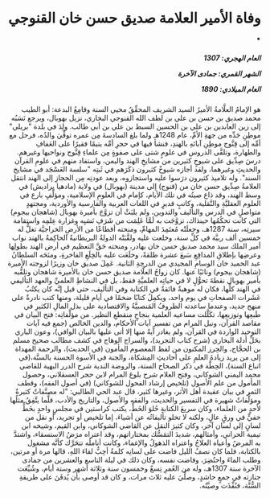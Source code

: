 <h1 dir="rtl">وفاة الأمير العلامة صديق حسن خان القنوجي  .</h1>

<h5 dir="rtl">العام الهجري:  1307

الشهر القمري: جمادى الآخرة

العام الميلادي: 1890</h5>

<p dir="rtl">هو الإمامُ العلَّامةُ الأميرُ السيد الشريف المحقِّقُ محيي السنة وقامِعُ البدعة: أبو الطيب محمد صديق بن حسن بن علي بن لطف الله القنوجي البخاري، نزيل بهوبال، ويرجع نَسَبُه إلى زين العابدين بن علي بن الحسين السبط بن علي بن أبي طالب. ولِدَ في بلدة "بريلي" موطِنِ جَدِّه من جهةِ الأمِّ، عام 1248هـ ولما بلغ السادسةَ مِن عمره توفِّيَ والدُه، فرحل مع أمِّه إلى قِنَّوج موطِنِ آبائهِ بالهندِ، فنشأ فيها في حجرِ أمِّه يتيمًا فقيرًا على العَفافِ والطهارة، وتلقَّى الدروس في علومٍ شتى على صفوةٍ مِن علماءِ قِنَّوج ونواحيها وغيرهم. درسَ صِدِّيق على شيوخٍ كثيرين من مشايخِ الهند واليمن، واستفاد منهم في علومِ القرآن والحديثِ وغيرهما، ولقد أجازه شيوخٌ كثيرون ذكَرَهم في ثَبتِه "سلسة العَسْجَد في مشايخ السند". وله تلاميذ كثيرون درَسوا عليه واستجازوه، وبعد عودتِه مِن الحجازِ إلى الهند انتقل العلامةُ صِدِّيق حسن خان من (قنوج) إلى مدينة (بهوبال) في ولاية (مادهيا براديش) في وسط الهند، وقد ذاع صيتُه في تلك الأيام، كإمام في العلومِ الإسلامية، ومؤلِّفٍ بارع في العلوم العقليَّةِ والنَّقلية، وكاتبٍ قديرٍ في اللغات العربية والفارسية والأوردية، ومجتهدٍ متواصلٍ في الدرس والتأليف والتدوين، ولم يلبَثْ أن تزوَّجَ بأميرة بهوبال (شاهجان بيجوم) التي كانت تحكُمُها حينذاك، تزوَّجَت به لَمَّا عَلِمَت من شَرَفِ نَسَبِه وغزارة عِلمِه واستقامة سيرتِه، سنة 1287هـ، وجعلَتْه مُعتَمِدَ المهامِّ، ومنحته أقطاعًا من الأرضِ الخراجيَّة تغلُّ له خمسين ألف ربيَّة في كلِّ سنة، وخلعت عليه ولقَّبَتْه الدولةُ البريطانيةُ الحاكِمةُ بالهند نواب أمير الملك سيد محمد صديق حسن خان بهادر، ومنحته حَقَّ التعظيم في أرض الهند بطولِها وعرضِها بإطلاقِ المدافِعِ سَبعَ عشرة طلقةً، وخلَعَت عليه بالخِلَعِ الفاخرةِ، ومنَحَه السلطانُ عبد الحميد خان الوسامِ المجيدي من الدرجةِ الثانية. عَمِلَ صديق خان وزيرًا لزوجته الأميرة (شاهجان بيجوم) ونائبًا عنها. كان زواجُ العلَّامة صديق حسن خان بالأميرة شاهجان وتلقُّبه بأمير بهوبال نقطةَ تحوُّلٍ لا في حياتِه العلميَّةِ فقط، بل في النشاطِ العلميِّ والعهد التأليفي في الهند كلِّها، فكان له موهبةٌ فائقةٌ في الكتابة وفي التأليف، حتى قيل إنَّه كان يكتُبُ عَشَرات الصفحاتِ في يوم واحد، ويكمِلُ كتابًا ضخمًا في أيام قليلة، ومنها كتب نادرةٌ على منهج جديد، وعندما ساعدته الظروفُ المَنصبيَّةُ والاقتصادية على بذل المالِ الكثيرِ في طَبعِها وتوزيعِها، تكَلَّلت مساعيه العلمية بنجاحٍ منقطعِ النظير. من مؤلَّفاتِه: فتح البيان في مقاصد القرآن، ونيل المرام من تفسير آيات الأحكام، والدين الخالص (جمع فيه آيات التوحيد الواردة في القرآن، ولم يغادر آيةً منها إلا أتى عليها بالبيان الوافي)، وعون الباري بحَلِّ أدلة البخاري (شرح كتاب التجريد)، والسراج الوهاج في كشف مطالب صحيح مسلم بن الحجَّاج، والحِرز المكنون من لفظ المعصوم المأمون (في الحديث)، والرحمة المهداة إلى من يريد زيادةَ العلمِ على أحاديثِ المِشكاة، والجنة في الأسوة الحسنة بالسنَّة،(في اتباع السنة)، الحِطَّة في ذكر الصحاح الستة، والروضة الندية شرح الدرر البهية للقاضي محمد اليمني الشوكاني، وفتح العلام شرح بلوغ المرام لابن حجر العسقلاني، وحصول المأمول من علم الأصول (تلخيص إرشاد الفحول للشوكاني) (في أصول الفقه)، وقطف الثمر في بيان عقيدة أهل الأثر، وغيرها كثير، قال عبد الحي الطالبي: "له مصنَّفاتٌ كثيرةٌ ومؤلَّفاتٌ شهيرة في التفسير والحديث، والفقه والأصول، والتاريخ والأدب، قلَّما يتَّفِقُ مثلُها لأحدٍ من العلماء، وكان سريعَ الكتابةِ حُلوَ الخَطِّ، يكتب كراستين في مجلسٍ واحدٍ بخَطٍّ خفيٍّ في ورقٍ عالٍ، ولكنه لا تخلو تأليفاتُه عن أشياءَ، إما تلخيص أو تجريد، أو نقل من لسانٍ إلى لسان آخر، وكان كثيرَ النقل عن القاضي الشوكاني، وابن القيم، وشيخه ابن تيمية الحراني، وأمثالهم، شديدَ التمَسُّك بمختاراتهم، وقد اعتراه مرَضُ الاستسقاء، واشتدَّ به المرضُ وأعياه العلاجُ واعتراه الذهولُ والإغماء، وكانت أناملُه تتحَرَّك كأنَّه مشغول بالكتابة، فلما كان نصفُ الليل فاضت على لسانِه كلمةُ أحِبُّ لقاءَ اللهِ، قالها مرة أو مرتين، وطلب الماءَ واحتُضِرَ، وفاضت نفسه، وكان ذلك في ليلة التاسع والعشرين من جمادى الآخرة سنة 1307هـ، وله من العُمرِ تِسعٌ وخمسون سنة وثلاثة أشهر وستة أيام، وشُيِّعَت جنازته في جمعٍ حاشدٍ، وصلِّيَ عليه ثلاث مرات، و كان قد أوصى بأن يُدفَنَ على طريقةِ السُّنَّة، فنُفِّذَت وصيَّتُه.</p></br>
